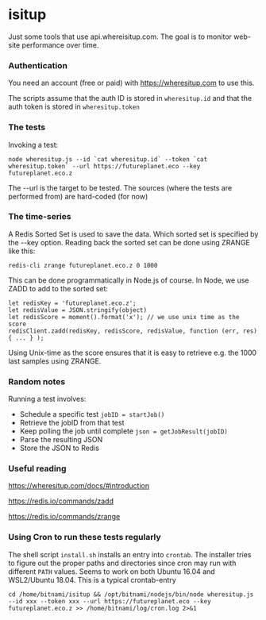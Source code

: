 # isitup

Just some tools that use api.whereisitup.com. The goal is to monitor web-site performance over time.

### Authentication

You need an account (free or paid) with https://wheresitup.com to use this.

The scripts assume that the auth ID is stored in ```wheresitup.id``` and that the auth token is stored in ```wheresitup.token```

### The tests

Invoking a test:
````
node wheresitup.js --id `cat wheresitup.id` --token `cat wheresitup.token` --url https://futureplanet.eco --key futureplanet.eco.z
````

The --url is the target to be tested. The sources (where the tests are performed from) are hard-coded (for now)

### The time-series

A Redis Sorted Set is used to save the data. Which sorted set is specified by the --key option.
Reading back the sorted set can be done using ZRANGE like this:
````
redis-cli zrange futureplanet.eco.z 0 1000
````
This can be done programmatically in Node.js of course. In Node, we use ZADD to add to the sorted set:
````
let redisKey = 'futureplanet.eco.z';
let redisValue = JSON.stringify(object)
let redisScore = moment().format('x'); // we use unix time as the score
redisClient.zadd(redisKey, redisScore, redisValue, function (err, res) { ... } );
````
Using Unix-time as the score ensures that it is easy to retrieve e.g. the 1000 last samples using ZRANGE.

### Random notes

Running a test involves:

- Schedule a specific test ````jobID = startJob()````
- Retrieve the jobID from that test
- Keep polling the job until complete ````json = getJobResult(jobID)````
- Parse the resulting JSON
- Store the JSON to Redis

### Useful reading

https://wheresitup.com/docs/#introduction

https://redis.io/commands/zadd

https://redis.io/commands/zrange

### Using Cron to run these tests regularly

The shell script ````install.sh```` installs an entry into ````crontab````. The installer tries to figure out the proper paths and directories since cron may run with different ````PATH```` values. Seems to work on both Ubuntu 16.04 and WSL2/Ubuntu 18.04. This is a typical crontab-entry

````
cd /home/bitnami/isitup && /opt/bitnami/nodejs/bin/node wheresitup.js --id xxx --token xxx --url https://futureplanet.eco --key futureplanet.eco.z >> /home/bitnami/log/cron.log 2>&1
````
